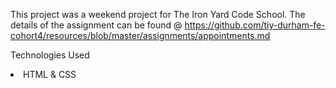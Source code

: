 This project was a weekend project for The Iron Yard Code School. The details of the assignment can be found @ <a href="https://github.com/tiy-durham-fe-cohort4/resources/blob/master/assignments/appointments.md">https://github.com/tiy-durham-fe-cohort4/resources/blob/master/assignments/appointments.md</a>

Technologies Used
<li>HTML & CSS</li>
